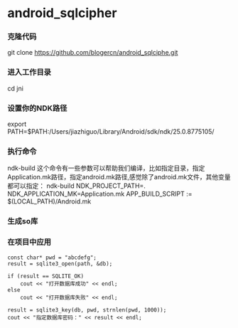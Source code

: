 # android_sqlcipher 
### 克隆代码
git clone  https://github.com/blogercn/android_sqlciphe.git
### 进入工作目录
cd jni
### 设置你的NDK路径
export PATH=$PATH:/Users/jiazhiguo/Library/Android/sdk/ndk/25.0.8775105/
### 执行命令
ndk-build
这个命令有一些参数可以帮助我们编译，比如指定目录，指定Application.mk路径，指定android.mk路径,感觉除了android.mk文件，其他变量都可以指定：
ndk-build NDK_PROJECT_PATH=.       
NDK_APPLICATION_MK=Application.mk
APP_BUILD_SCRIPT := $(LOCAL_PATH)/Android.mk
### 生成so库
### 在项目中应用
    const char* pwd = "abcdefg";
    result = sqlite3_open(path, &db);

    if (result == SQLITE_OK)
        cout << "打开数据库成功" << endl;
    else
        cout << "打开数据库失败" << endl;

    result = sqlite3_key(db, pwd, strnlen(pwd, 1000));
    cout << "指定数据库密码：" << result << endl;

